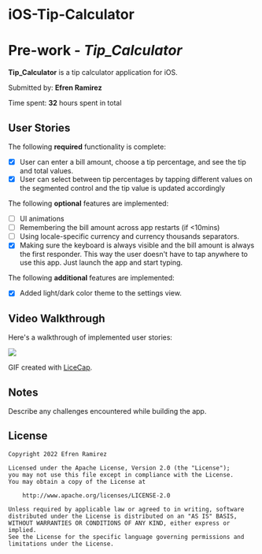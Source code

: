 # iOS-Tip-Calculator
# Pre-work - *Tip_Calculator*

**Tip_Calculator** is a tip calculator application for iOS.

Submitted by: **Efren Ramirez**

Time spent: **32** hours spent in total

## User Stories

The following **required** functionality is complete:

* [x] User can enter a bill amount, choose a tip percentage, and see the tip and total values.
* [x] User can select between tip percentages by tapping different values on the segmented control and the tip value is updated accordingly

The following **optional** features are implemented:

* [ ] UI animations
* [ ] Remembering the bill amount across app restarts (if <10mins)
* [ ] Using locale-specific currency and currency thousands separators.
* [x] Making sure the keyboard is always visible and the bill amount is always the first responder. This way the user doesn't have to tap anywhere to use this app. Just launch the app and start typing.

The following **additional** features are implemented:

- [x] Added light/dark color theme to the settings view.

## Video Walkthrough

Here's a walkthrough of implemented user stories:

![](https://i.imgur.com/wEuatXg.gif)

GIF created with [LiceCap](http://www.cockos.com/licecap/).

## Notes

Describe any challenges encountered while building the app.

## License

    Copyright 2022 Efren Ramirez

    Licensed under the Apache License, Version 2.0 (the "License");
    you may not use this file except in compliance with the License.
    You may obtain a copy of the License at

        http://www.apache.org/licenses/LICENSE-2.0

    Unless required by applicable law or agreed to in writing, software
    distributed under the License is distributed on an "AS IS" BASIS,
    WITHOUT WARRANTIES OR CONDITIONS OF ANY KIND, either express or implied.
    See the License for the specific language governing permissions and
    limitations under the License.
